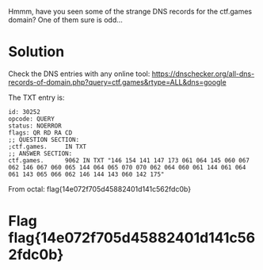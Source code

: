 Hmmm, have you seen some of the strange DNS records for the ctf.games domain? One of them sure is odd...

# Solution

Check the DNS entries with any online tool: https://dnschecker.org/all-dns-records-of-domain.php?query=ctf.games&rtype=ALL&dns=google

The TXT entry is:

```
id: 30252
opcode: QUERY
status: NOERROR
flags: QR RD RA CD
;; QUESTION SECTION:
;ctf.games.		IN TXT
;; ANSWER SECTION:
ctf.games.		9062 IN	TXT "146 154 141 147 173 061 064 145 060 067 062 146 067 060 065 144 064 065 070 070 062 064 060 061 144 061 064 061 143 065 066 062 146 144 143 060 142 175"
```

From octal: flag{14e072f705d45882401d141c562fdc0b}
# Flag flag{14e072f705d45882401d141c562fdc0b}